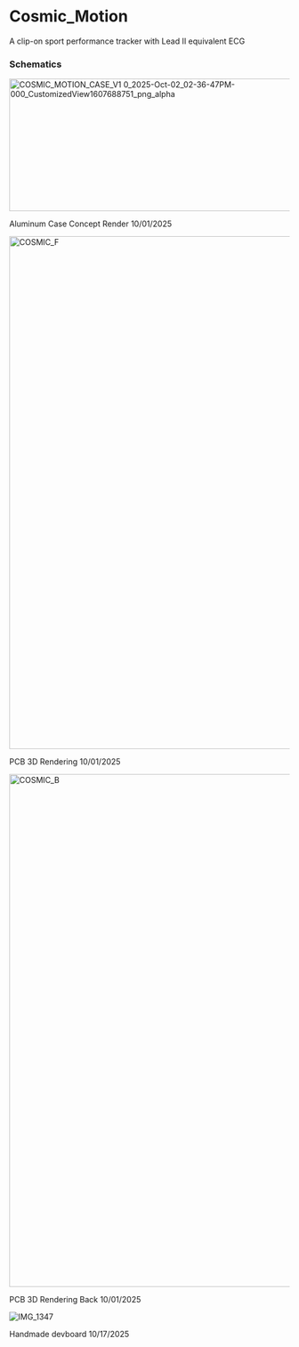 # Cosmic_Motion
A clip-on sport performance tracker with Lead II equivalent ECG

### Schematics

<img width="666" height="238" alt="COSMIC_MOTION_CASE_V1 0_2025-Oct-02_02-36-47PM-000_CustomizedView1607688751_png_alpha" src="https://github.com/user-attachments/assets/381a7bfc-3cfa-426d-b99f-f6b36054d58e" />


Aluminum Case Concept Render 10/01/2025


<img width="762" height="921" alt="COSMIC_F" src="https://github.com/user-attachments/assets/faef5c24-b047-4928-8cac-8b50dcf08be0" />


PCB 3D Rendering 10/01/2025


<img width="762" height="921" alt="COSMIC_B" src="https://github.com/user-attachments/assets/81090eb6-728f-4ba1-b531-846acfc93943" />


PCB 3D Rendering Back 10/01/2025


![IMG_1347](https://github.com/user-attachments/assets/73d9014c-f549-4220-8676-3a21c9216843)


Handmade devboard 10/17/2025

